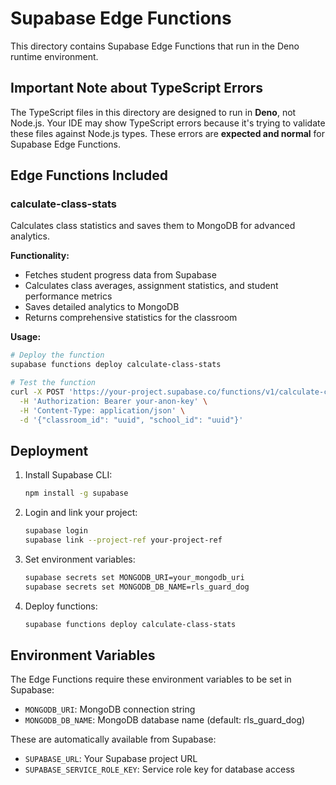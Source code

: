 # Supabase Edge Functions

This directory contains Supabase Edge Functions that run in the Deno runtime environment.

## Important Note about TypeScript Errors

The TypeScript files in this directory are designed to run in **Deno**, not Node.js. Your IDE may show TypeScript errors because it's trying to validate these files against Node.js types. These errors are **expected and normal** for Supabase Edge Functions.

## Edge Functions Included

### calculate-class-stats
Calculates class statistics and saves them to MongoDB for advanced analytics.

**Functionality:**
- Fetches student progress data from Supabase
- Calculates class averages, assignment statistics, and student performance metrics
- Saves detailed analytics to MongoDB
- Returns comprehensive statistics for the classroom

**Usage:**
```bash
# Deploy the function
supabase functions deploy calculate-class-stats

# Test the function
curl -X POST 'https://your-project.supabase.co/functions/v1/calculate-class-stats' \
  -H 'Authorization: Bearer your-anon-key' \
  -H 'Content-Type: application/json' \
  -d '{"classroom_id": "uuid", "school_id": "uuid"}'
```

## Deployment

1. Install Supabase CLI:
   ```bash
   npm install -g supabase
   ```

2. Login and link your project:
   ```bash
   supabase login
   supabase link --project-ref your-project-ref
   ```

3. Set environment variables:
   ```bash
   supabase secrets set MONGODB_URI=your_mongodb_uri
   supabase secrets set MONGODB_DB_NAME=rls_guard_dog
   ```

4. Deploy functions:
   ```bash
   supabase functions deploy calculate-class-stats
   ```

## Environment Variables

The Edge Functions require these environment variables to be set in Supabase:

- `MONGODB_URI`: MongoDB connection string
- `MONGODB_DB_NAME`: MongoDB database name (default: rls_guard_dog)

These are automatically available from Supabase:
- `SUPABASE_URL`: Your Supabase project URL
- `SUPABASE_SERVICE_ROLE_KEY`: Service role key for database access